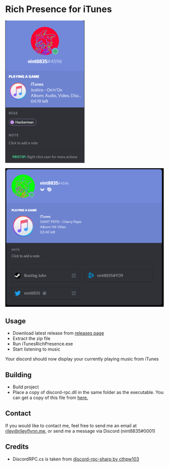 # Rich Presence for iTunes

![Example](example.png)

![Profile Example](example_profile.png)

## Usage
* Download latest release from [releases page](https://github.com/nint8835/iTunesRichPresence/releases)
* Extract the zip file
* Run iTunesRichPresence.exe
* Start listening to music

Your discord should now display your currently playing music from iTunes

## Building
* Build project
* Place a copy of discord-rpc.dll in the same folder as the executable. You can get a copy of this file from [here.](https://github.com/discordapp/discord-rpc/releases)


## Contact
If you would like to contact me, feel free to send me an email at riley@rileyflynn.me, or send me a message via Discord (nint8835#0001)


## Credits
* DiscordRPC.cs is taken from [discord-rpc-sharp by cthpw103](https://github.com/cthpw103/discord-rpc-sharp)